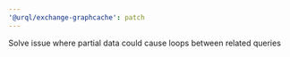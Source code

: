 ```yaml
---
'@urql/exchange-graphcache': patch
---
```


Solve issue where partial data could cause loops between related queries
